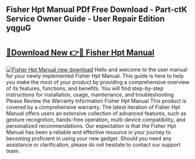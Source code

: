 ## Fisher Hpt Manual PDf Free Download - Part-ctK Service Owner Guide - User Repair Edition yqguG

# <h2><a href="http://bc13622.oget.top/?id=Fisher+Hpt+Manual">🔗Download New 👉🔴 Fisher Hpt Manual</a></h2>

[![Fisher Hpt Manual new download](https://i.imgur.com/5g1atiW.png)](http://bc13622.oget.top/?id=Fisher+Hpt+Manual)
Hello and welcome to the user manual for your newly implemented Fisher Hpt Manual. This guide is here to help you make the most of your product by providing a comprehensive overview of its features, functions, and benefits. You will find step-by-step instructions for installation, usage, maintenance, and troubleshooting. Please Review the Warranty Information Fisher Hpt Manual This product is covered by a comprehensive warranty. The latest iteration of Fisher Hpt Manual offers users an extensive collection of advanced features, such as gesture recognition, hands-free operation, multi-device compatibility, and personalized recommendations. Our expectation is that the Fisher Hpt Manual has been a reliable and effective resource in your journey to becoming proficient in using your new gadget. Should you need any assistance or clarification, please do not hesitate to contact our support team.
